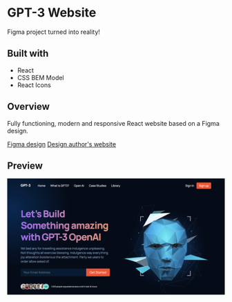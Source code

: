# GPT-3 Website

Figma project turned into reality!

## Built with

- React
- CSS BEM Model
- React Icons

## Overview

Fully functioning, modern and responsive React website based on a Figma design.

<a href="https://www.figma.com/file/lz9lLpFHMxHm2odnwM3R0z/gpt3" target="_blank">Figma design</a>
<a href="https://www.arshakir.com" target="_blank">Design author's website</a>

## Preview

![Project Image](https://github.com/Chris-Z-85/GTP3/blob/main/gpt-3.png?raw=true)
